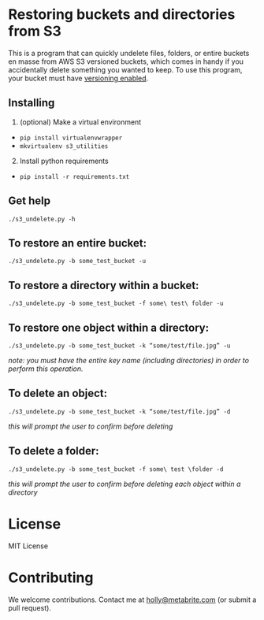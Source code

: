 # Restoring buckets and directories from S3

This is a program that can quickly undelete files, folders, or entire buckets en masse from AWS S3 versioned buckets, which comes in handy if you accidentally delete something you wanted to keep. To use this program, your bucket must have [versioning enabled](http://docs.aws.amazon.com/AmazonS3/latest/UG/enable-bucket-versioning.html).

## Installing

1. (optional) Make a virtual environment
  * `pip install virtualenvwrapper`
  * `mkvirtualenv s3_utilities`

2. Install python requirements
  * `pip install -r requirements.txt`

## Get help

`./s3_undelete.py -h`

## To restore an entire bucket:
`./s3_undelete.py -b some_test_bucket -u`

## To restore a directory within a bucket:
`./s3_undelete.py -b some_test_bucket -f some\ test\ folder -u`

## To restore one object within a directory:
`./s3_undelete.py -b some_test_bucket -k “some/test/file.jpg” -u`

*note: you must have the entire key name (including directories) in order to perform this operation.*

## To delete an object:
`./s3_undelete.py -b some_test_bucket -k “some/test/file.jpg” -d`

*this will prompt the user to confirm before deleting*

## To delete a folder:
`./s3_undelete.py -b some_test_bucket -f some\ test \folder -d`

*this will prompt the user to confirm before deleting each object within a directory*

# License
MIT License


# Contributing
We welcome contributions. Contact me at holly@metabrite.com (or submit a pull request).
